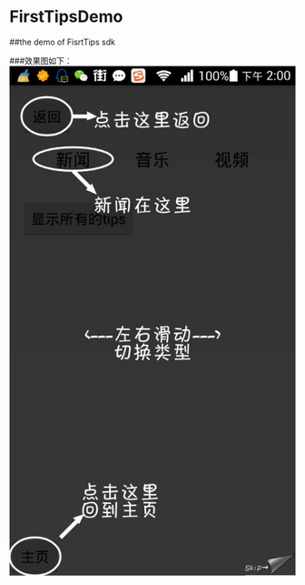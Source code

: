 # FirstTipsDemo
##the demo of FisrtTips sdk
  
###效果图如下：
![image](https://github.com/ganlinux/FirstTipsDemo/raw/master/FirstTipsDemo/show/demo.jpg)

